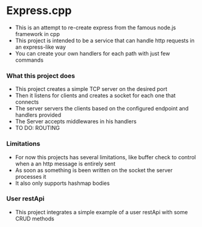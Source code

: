 # Express.cpp

- This is an attempt to re-create express from the famous node.js framework in cpp
- This project is intended to be a service that can handle http requests in an express-like way
- You can create your own handlers for each path with just few commands

### What this project does

- This project creates a simple TCP server on the desired port
- Then it listens for clients and creates a socket for each one that connects
- The server servers the clients based on the configured endpoint and handlers provided
- The Server accepts middlewares in his handlers
- TO DO: ROUTING

### Limitations

- For now this projects has several limitations, like buffer check to control when a an http message is entirely sent
- As soon as something is been written on the socket the server processes it
- It also only supports hashmap bodies

### User restApi

- This project integrates a simple example of a user restApi with some CRUD methods